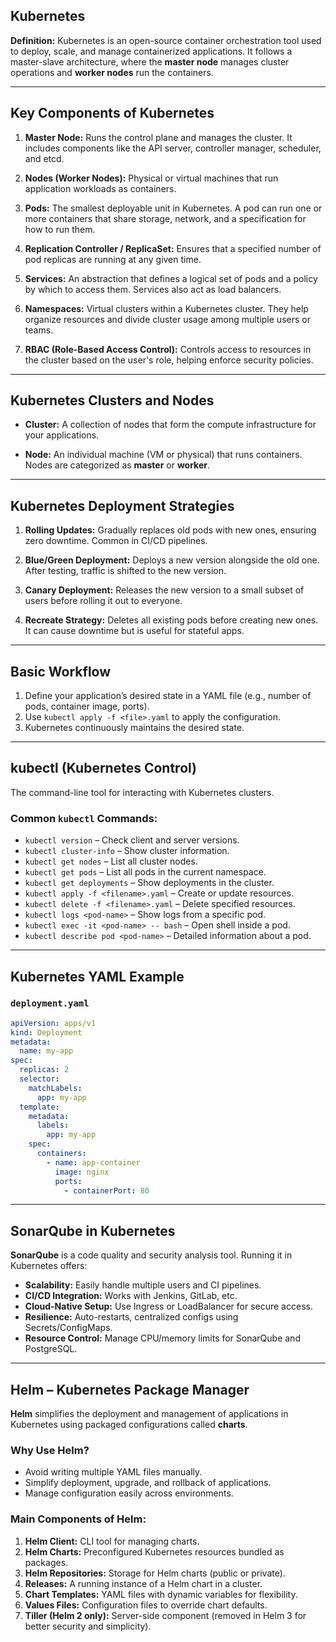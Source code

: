 ## **Kubernetes**

**Definition:**
Kubernetes is an open-source container orchestration tool used to deploy, scale, and manage containerized applications. It follows a master-slave architecture, where the **master node** manages cluster operations and **worker nodes** run the containers.

---

## **Key Components of Kubernetes**

1. **Master Node:**
   Runs the control plane and manages the cluster. It includes components like the API server, controller manager, scheduler, and etcd.

2. **Nodes (Worker Nodes):**
   Physical or virtual machines that run application workloads as containers.

3. **Pods:**
   The smallest deployable unit in Kubernetes. A pod can run one or more containers that share storage, network, and a specification for how to run them.

4. **Replication Controller / ReplicaSet:**
   Ensures that a specified number of pod replicas are running at any given time.

5. **Services:**
   An abstraction that defines a logical set of pods and a policy by which to access them. Services also act as load balancers.

6. **Namespaces:**
   Virtual clusters within a Kubernetes cluster. They help organize resources and divide cluster usage among multiple users or teams.

7. **RBAC (Role-Based Access Control):**
   Controls access to resources in the cluster based on the user's role, helping enforce security policies.

---

## **Kubernetes Clusters and Nodes**

* **Cluster:**
  A collection of nodes that form the compute infrastructure for your applications.

* **Node:**
  An individual machine (VM or physical) that runs containers. Nodes are categorized as **master** or **worker**.

---

## **Kubernetes Deployment Strategies**

1. **Rolling Updates:**
   Gradually replaces old pods with new ones, ensuring zero downtime. Common in CI/CD pipelines.

2. **Blue/Green Deployment:**
   Deploys a new version alongside the old one. After testing, traffic is shifted to the new version.

3. **Canary Deployment:**
   Releases the new version to a small subset of users before rolling it out to everyone.

4. **Recreate Strategy:**
   Deletes all existing pods before creating new ones. It can cause downtime but is useful for stateful apps.

---

## **Basic Workflow**

1. Define your application’s desired state in a YAML file (e.g., number of pods, container image, ports).
2. Use `kubectl apply -f <file>.yaml` to apply the configuration.
3. Kubernetes continuously maintains the desired state.

---

## **kubectl (Kubernetes Control)**

The command-line tool for interacting with Kubernetes clusters.

### Common `kubectl` Commands:

* `kubectl version` – Check client and server versions.
* `kubectl cluster-info` – Show cluster information.
* `kubectl get nodes` – List all cluster nodes.
* `kubectl get pods` – List all pods in the current namespace.
* `kubectl get deployments` – Show deployments in the cluster.
* `kubectl apply -f <filename>.yaml` – Create or update resources.
* `kubectl delete -f <filename>.yaml` – Delete specified resources.
* `kubectl logs <pod-name>` – Show logs from a specific pod.
* `kubectl exec -it <pod-name> -- bash` – Open shell inside a pod.
* `kubectl describe pod <pod-name>` – Detailed information about a pod.

---

## **Kubernetes YAML Example**

### `deployment.yaml`

```yaml
apiVersion: apps/v1
kind: Deployment
metadata:
  name: my-app
spec:
  replicas: 2
  selector:
    matchLabels:
      app: my-app
  template:
    metadata:
      labels:
        app: my-app
    spec:
      containers:
        - name: app-container
          image: nginx
          ports:
            - containerPort: 80
```

---

## **SonarQube in Kubernetes**

**SonarQube** is a code quality and security analysis tool. Running it in Kubernetes offers:

* **Scalability:** Easily handle multiple users and CI pipelines.
* **CI/CD Integration:** Works with Jenkins, GitLab, etc.
* **Cloud-Native Setup:** Use Ingress or LoadBalancer for secure access.
* **Resilience:** Auto-restarts, centralized configs using Secrets/ConfigMaps.
* **Resource Control:** Manage CPU/memory limits for SonarQube and PostgreSQL.

---

## **Helm – Kubernetes Package Manager**

**Helm** simplifies the deployment and management of applications in Kubernetes using packaged configurations called **charts**.

### **Why Use Helm?**

* Avoid writing multiple YAML files manually.
* Simplify deployment, upgrade, and rollback of applications.
* Manage configuration easily across environments.

### **Main Components of Helm:**

1. **Helm Client:** CLI tool for managing charts.
2. **Helm Charts:** Preconfigured Kubernetes resources bundled as packages.
3. **Helm Repositories:** Storage for Helm charts (public or private).
4. **Releases:** A running instance of a Helm chart in a cluster.
5. **Chart Templates:** YAML files with dynamic variables for flexibility.
6. **Values Files:** Configuration files to override chart defaults.
7. **Tiller (Helm 2 only):** Server-side component (removed in Helm 3 for better security and simplicity).

